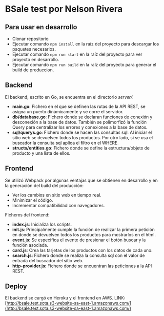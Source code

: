 # BSale test por Nelson Rivera

## **Para usar en desarrollo**
- Clonar repositorio
- Ejecutar comando ```npm install``` en la raíz del proyecto para descargar los paquetes necesarios.
- Ejecutar comando ```npm run start``` en la raíz del proyecto para ver proyecto en desarrollo.
- Ejecutar comando ```npm run build``` en la raíz del proyecto para generar el build de produccion.


## **Backend**

El backend, escrito en Go, se encuentra en el directorio *server/*:

- **main.go**: Fichero en el que se definen las rutas de la API REST, se asigna un puerto dinámicamente y se corre el servidor.
- **db/database.go**: Fichero donde se declaran funciones de conexión y desconexión a la base de datos. También se polimorfizó la función Query para centralizar los errores y conexiones a la base de datos.
- **sql/querys.go**: Fichero donde se hacen las consultas sql. Al iniciar el sitio web se devuelven todos los productos. Por otro lado, si se usa el buscador la consulta sql aplica el filtro en el WHERE.
- **structs/entities.go**: Fichero donde se define la estructura/objeto de producto y una lista de ellos.



## **Frontend**

Se utilizó Webpack por algunas ventajas que se obtienen en desarrollo y en la generación del build del producción:

- Ver los cambios en sitio web en tiempo real.
- Minimizar el código.
- Incrementar compatibilidad con navegadores.

Ficheros del frontend:

- **index.js**: Inicializa los scripts.
- **init.js**: Principalmente cumple la función de realizar la primera petición en donde se devuelven todos los productos para mostrarlos en el html.
- **event.js**: Se especifica el evento de presionar el botón buscar y la función asociada.
- **card.js**: Crea las tarjetas de los productos con los datos de cada uno.
- **search.js**: Fichero donde se realiza la consulta sql con el valor de entrada del buscador del sitio web.
- **http-provider.js**: Fichero donde se encuentran las peticiones a la API REST.

## **Deploy**
El backend se cargó en Heroku y el frontend en AWS.
LINK: [http://bsale.test.sota.s3-website-sa-east-1.amazonaws.com/](http://bsale.test.sota.s3-website-sa-east-1.amazonaws.com/)
